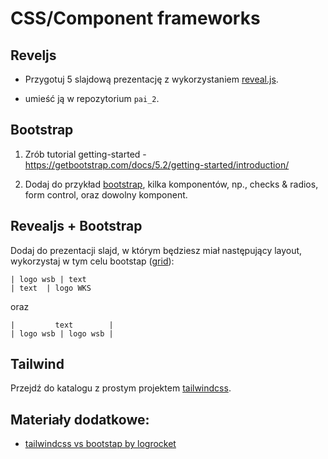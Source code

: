 # CSS/Component frameworks

## Reveljs

- Przygotuj 5 slajdową prezentację z wykorzystaniem [reveal.js](https://github.com/hakimel/reveal.js).

- umieść ją w repozytorium `pai_2`.

## Bootstrap

1. Zrób tutorial getting-started - https://getbootstrap.com/docs/5.2/getting-started/introduction/

2. Dodaj do przykład [bootstrap](bootstap/), kilka komponentów, np., checks & radios, form control, oraz dowolny komponent.

## Revealjs + Bootstrap

Dodaj do prezentacji slajd, w którym będziesz miał następujący layout, wykorzystaj w tym celu bootstap ([grid](https://getbootstrap.com/docs/5.0/layout/grid/)):

```
| logo wsb | text
| text  | logo WKS
```

oraz

```
|         text        |
| logo wsb | logo wsb |
```

## Tailwind

Przejdź do katalogu z prostym projektem [tailwindcss](tailwindcss/).

## Materiały dodatkowe:

- [tailwindcss vs bootstap by logrocket](https://blog.logrocket.com/comparing-tailwind-css-bootstrap-time-ditch-ui-kits/)
